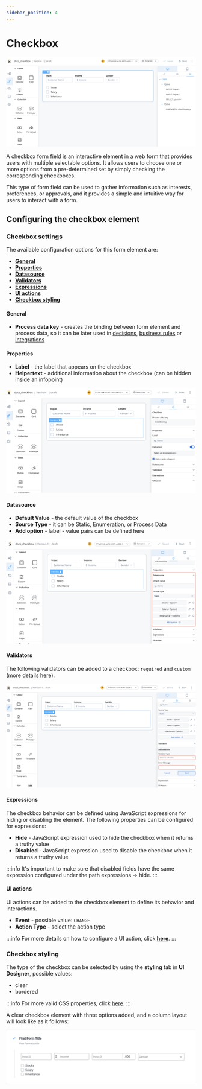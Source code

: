 ```yaml
---
sidebar_position: 4
---
```


# Checkbox

![](../../img/checkbox_form_field.png)

A checkbox form field is an interactive element in a web form that provides users with multiple selectable options. It allows users to choose one or more options from a pre-determined set by simply checking the corresponding checkboxes. 

This type of form field can be used to gather information such as interests, preferences, or approvals, and it provides a simple and intuitive way for users to interact with a form.

## Configuring the checkbox element

### Checkbox settings

The available configuration options for this form element are:

- [**General**](#general)
- [**Properties**](#properties)
- [**Datasource**](#datasource)
- [**Validators**](#validators)
- [**Expressions**](#expressions)
- [**UI actions**](#ui-actions)
- [**Checkbox styling**](#checkbox-styling)

#### General

* **Process data key** - creates the binding between form element and process data, so it can be later used in [decisions](../../../node/exclusive-gateway-node.md), [business rules](../../../node/task-node/task-node.md) or [integrations](../../../node/message-send-received-task-node.md)

#### Properties

* **Label** - the label that appears on the checkbox
* **Helpertext** - additional information about the checkbox (can be hidden inside an infopoint)

![](../../img/checkbox_properties.png)

#### Datasource

* **Default Value** - the default value of the checkbox
* **Source Type** - it can be Static, Enumeration, or Process Data
* **Add option** - label - value pairs can be defined here

![](../../img/checkbox_datasource.png)

#### Validators 

The following validators can be added to a checkbox: `required` and `custom` (more details [here](../../validators.md)).

![](../../img/checkbox_validators.png)

#### Expressions

The checkbox behavior can be defined using JavaScript expressions for hiding or disabling the element. The following properties can be configured for expressions:
   
* **Hide** - JavaScript expression used to hide the checkbox when it returns a truthy value
* **Disabled** - JavaScript expression used to disable the checkbox when it returns a truthy value

:::info
It's important to make sure that disabled fields have the same expression configured under the path expressions → hide.
:::

#### UI actions

UI actions can be added to the checkbox element to define its behavior and interactions.

* **Event** - possible value: `CHANGE`
* **Action Type** - select the action type

:::info
For more details on how to configure a UI action, click [**here**](../../ui-actions).
:::


### Checkbox styling

The type of the checkbox can be selected by using the **styling** tab in **UI Designer**, possible values:

* clear
* bordered

:::info
For more valid CSS properties, click [here](../../#styling).
:::

A clear checkbox element with three options added, and a column layout will look like as it follows:

![](../../img/checkbox_styling.png)